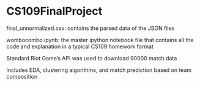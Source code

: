 # CS109FinalProject

final_unnormalized.csv: contains the parsed data of the JSON files 

wombocombo.ipynb: the master ipython notebook file that contains all the code and explanation in a typical CS109 homework format

Standard Riot Game’s API was used to download 90000 match data

Includes EDA, clustering algorithms, and match prediction based on team composition
